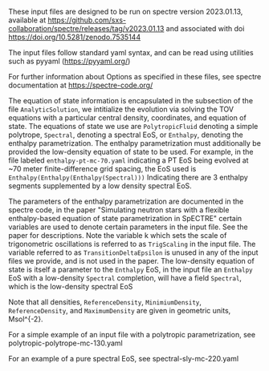 These input files are designed to be run on spectre version 2023.01.13,
available at
https://github.com/sxs-collaboration/spectre/releases/tag/v2023.01.13
and associated with doi
https://doi.org/10.5281/zenodo.7535144

The input files follow standard yaml syntax, and can
be read using utilities such as pyyaml (https://pyyaml.org/)

For further information about Options as specified in these files, see spectre
documentation at  https://spectre-code.org/

The equation of state information is encapsulated in the subsection of the file
`AnalyticSolution`, we intitialize the evolution via solving the TOV equations
with a particular central density, coordinates, and equation of state.
The equations of state we use are `PolytropicFluid` denoting a simple
polytrope, `Spectral`, denoting a spectral EoS, or `Enthalpy`, denoting
the enthalpy parametrization.  The enthalpy parametrization must additionally
be provided the low-density equation of state to be used.  For example, in the
file labeled `enthalpy-pt-mc-70.yaml` indicating a PT EoS being evolved
at ~70 meter finite-difference grid spacing, the EoS used is
`Enthalpy(Enthalpy(Enthalpy(Spectral)))` Indicating there are
3 enthalpy segments supplemented by a low density spectral EoS.

The parameters of the enthalpy parametrization are documented in the spectre
code, in the paper "Simulating neutron stars with a flexible enthalpy-based
equation of state parametrization in SpECTRE" certain variables are used to
denote certain parameters in the input file. See the paper for descriptions.
Note the variable k which sets the scale of trigonometric oscillations is
referred to as `TrigScaling` in the input file.  The variable referred to as
`TransitionDeltaEpsilon` is unused in any of the input files we provide,
and is not used in the paper. The low-density equation of state
is itself a parameter to the `Enthalpy` EoS, in the input file an
`Enthalpy` EoS with a low-density `Spectral` completion, will
have a field `Spectral`, which is the low-density spectral EoS

Note that all densities, `ReferenceDensity`, `MinimiumDensity`,
`ReferenceDensity`, and `MaximumDensity` are given in geometric
units, Msol^{-2}.

For a simple example of an input file with a polytropic
parametrization, see polytropic-polytrope-mc-130.yaml

For an example of a pure spectral EoS, see spectral-sly-mc-220.yaml
